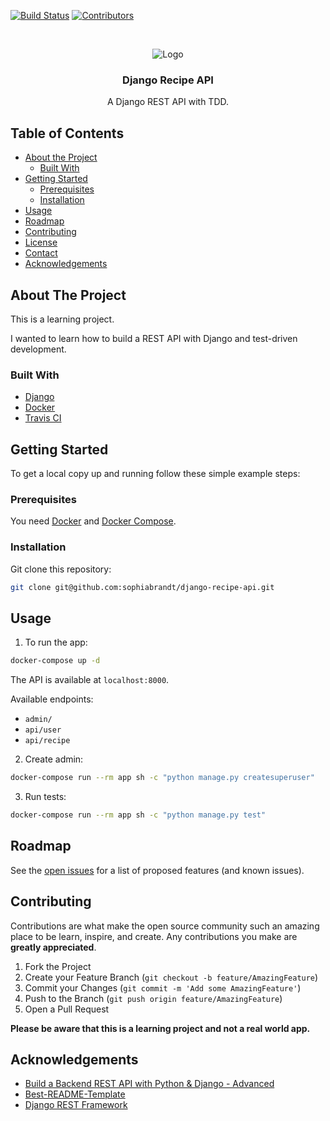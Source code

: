 <!-- PROJECT SHIELDS -->
<!--
*** I'm using markdown "reference style" links for readability.
*** Reference links are enclosed in brackets [ ] instead of parentheses ( ).
*** See the bottom of this document for the declaration of the reference variables
*** for build-url, contributors-url, etc. This is an optional, concise syntax you may use.
*** https://www.markdownguide.org/basic-syntax/#reference-style-links
-->
[![Build Status][build-shield]][build-url]
[![Contributors][contributors-shield]][contributors-url]

<!-- PROJECT LOGO -->
<br />
<p align="center">
    <img src="logo.png" alt="Logo">
  <h3 align="center">Django Recipe API</h3>

  <p align="center">
    A Django REST API with TDD.
  </p>
</p>



<!-- TABLE OF CONTENTS -->
## Table of Contents

* [About the Project](#about-the-project)
  * [Built With](#built-with)
* [Getting Started](#getting-started)
  * [Prerequisites](#prerequisites)
  * [Installation](#installation)
* [Usage](#usage)
* [Roadmap](#roadmap)
* [Contributing](#contributing)
* [License](#license)
* [Contact](#contact)
* [Acknowledgements](#acknowledgements)



<!-- ABOUT THE PROJECT -->
## About The Project

This is a learning project.  

I wanted to learn how to build a REST API with Django and test-driven development.

### Built With
- [Django](https://www.djangoproject.com/)
- [Docker](https://www.docker.com/)
- [Travis CI](https://travis-ci.org/)


<!-- GETTING STARTED -->
## Getting Started

To get a local copy up and running follow these simple example steps:

### Prerequisites

You need [Docker](https://www.docker.com/get-started) and [Docker Compose](https://docs.docker.com/compose/).

### Installation

Git clone this repository:

```sh
git clone git@github.com:sophiabrandt/django-recipe-api.git
```



<!-- USAGE EXAMPLES -->
## Usage

1. To run the app:

```sh
docker-compose up -d
```

The API is available at `localhost:8000`.

Available endpoints:

- `admin/`
- `api/user`
- `api/recipe`

2. Create admin:

```sh
docker-compose run --rm app sh -c "python manage.py createsuperuser"
```

3. Run tests:

```sh
docker-compose run --rm app sh -c "python manage.py test"
```

<!-- ROADMAP -->
## Roadmap

See the [open issues](https://github.com/sophiabrandt/django-recipe-api/issues) for a list of proposed features (and known issues).



<!-- CONTRIBUTING -->
## Contributing

Contributions are what make the open source community such an amazing place to be learn, inspire, and create. Any contributions you make are **greatly appreciated**.

1. Fork the Project
2. Create your Feature Branch (`git checkout -b feature/AmazingFeature`)
3. Commit your Changes (`git commit -m 'Add some AmazingFeature'`)
4. Push to the Branch (`git push origin feature/AmazingFeature`)
5. Open a Pull Request

**Please be aware that this is a learning project and not a real world app.**


<!-- ACKNOWLEDGEMENTS -->
## Acknowledgements
- [Build a Backend REST API with Python & Django - Advanced][udemy]
- [Best-README-Template](https://github.com/othneildrew/Best-README-Template/blob/master/README.md)
- [Django REST Framework](https://www.django-rest-framework.org/)


<!-- MARKDOWN LINKS & IMAGES -->
<!-- https://www.markdownguide.org/basic-syntax/#reference-style-links -->
[build-shield]: https://travis-ci.org/sophiabrandt/django-recipe-api.svg?branch=master
[build-url]: https://travis-ci.org/sophiabrandt/django-recipe-api
[contributors-shield]: https://img.shields.io/badge/contributors-1-orange.svg?style=flat-square
[contributors-url]: https://github.com/sophiabrandt/django-recipe-api/graphs/contributors
[license-url]: https://choosealicense.com/licenses/mit
[product-screenshot]: https://raw.githubusercontent.com/sophiabrandt/django-recipe-api/master/screenshot.png
[udemy]: https://www.udemy.com/course/django-python-advanced/
